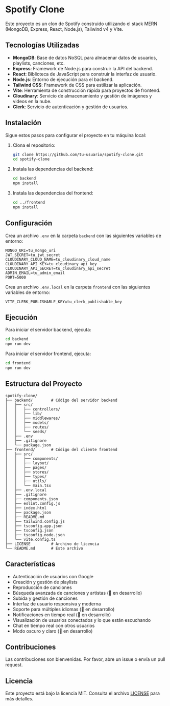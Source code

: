 # Spotify Clone

Este proyecto es un clon de Spotify construido utilizando el stack MERN (MongoDB, Express, React, Node.js), Tailwind v4 y Vite.

## Tecnologías Utilizadas

- **MongoDB**: Base de datos NoSQL para almacenar datos de usuarios, playlists, canciones, etc.
- **Express**: Framework de Node.js para construir la API del backend.
- **React**: Biblioteca de JavaScript para construir la interfaz de usuario.
- **Node.js**: Entorno de ejecución para el backend.
- **Tailwind CSS**: Framework de CSS para estilizar la aplicación.
- **Vite**: Herramienta de construcción rápida para proyectos de frontend.
- **Cloudinary**: Servicio de almacenamiento y gestión de imágenes y videos en la nube.
- **Clerk**: Servicio de autenticación y gestión de usuarios.

## Instalación

Sigue estos pasos para configurar el proyecto en tu máquina local:

1. Clona el repositorio:

   ```bash
   git clone https://github.com/tu-usuario/spotify-clone.git
   cd spotify-clone
   ```

2. Instala las dependencias del backend:

   ```bash
   cd backend
   npm install
   ```

3. Instala las dependencias del frontend:

   ```bash
   cd ../frontend
   npm install
   ```

## Configuración

Crea un archivo `.env` en la carpeta `backend` con las siguientes variables de entorno:

```
MONGO_URI=tu_mongo_uri
JWT_SECRET=tu_jwt_secret
CLOUDINARY_CLOUD_NAME=tu_cloudinary_cloud_name
CLOUDINARY_API_KEY=tu_cloudinary_api_key
CLOUDINARY_API_SECRET=tu_cloudinary_api_secret
ADMIN_EMAIL=tu_admin_email
PORT=5000
```

Crea un archivo `.env.local` en la carpeta `frontend` con las siguientes variables de entorno:

```
VITE_CLERK_PUBLISHABLE_KEY=tu_clerk_publishable_key
```

## Ejecución

Para iniciar el servidor backend, ejecuta:

```bash
cd backend
npm run dev
```

Para iniciar el servidor frontend, ejecuta:

```bash
cd frontend
npm run dev
```

## Estructura del Proyecto

```
spotify-clone/
├── backend/        # Código del servidor backend
│   ├── src/
│   │   ├── controllers/
│   │   ├── lib/
│   │   ├── middlewares/
│   │   ├── models/
│   │   ├── routes/
│   │   └── seeds/
│   ├── .env
│   ├── .gitignore
│   └── package.json
├── frontend/       # Código del cliente frontend
│   ├── src/
│   │   ├── components/
│   │   ├── layout/
│   │   ├── pages/
│   │   ├── stores/
│   │   ├── types/
│   │   ├── utils/
│   │   └── main.tsx
│   ├── .env.local
│   ├── .gitignore
│   ├── components.json
│   ├── eslint.config.js
│   ├── index.html
│   ├── package.json
│   ├── README.md
│   ├── tailwind.config.js
│   ├── tsconfig.app.json
│   ├── tsconfig.json
│   ├── tsconfig.node.json
│   └── vite.config.ts
├── LICENSE         # Archivo de licencia
└── README.md       # Este archivo
```

## Características

- Autenticación de usuarios con Google
- Creación y gestión de playlists
- Reproducción de canciones
- Búsqueda avanzada de canciones y artistas (🚧 en desarrollo)
- Subida y gestión de canciones
- Interfaz de usuario responsiva y moderna
- Soporte para múltiples idiomas (🚧 en desarrollo)
- Notificaciones en tiempo real (🚧 en desarrollo)
- Visualización de usuarios conectados y lo que están escuchando
- Chat en tiempo real con otros usuarios
- Modo oscuro y claro (🚧 en desarrollo)

## Contribuciones

Las contribuciones son bienvenidas. Por favor, abre un issue o envía un pull request.

## Licencia

Este proyecto está bajo la licencia MIT. Consulta el archivo [LICENSE](./LICENSE) para más detalles.
